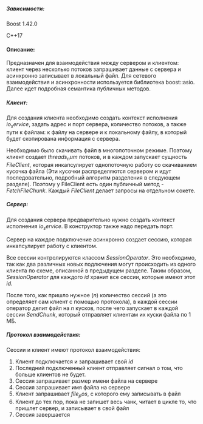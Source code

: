 ##### Зависимости:

Boost 1.42.0

C++17

#### Описание:

Предназначен для взаимодействия между сервером и клиентом: клиент через несколько потоков запрашивает данные с сервера и асинхронно записывает в локальный файл. Для сетевого взаимодействия и асинхронности используется библиотека boost::asio. Далее идет подробная семантика публичных методов.

##### Клиент:

Для создания клиента необходимо создать контекст исполнения $io_service$, задать адрес и порт сервера, количество потоков, а также пути к файлам: к файлу на сервере и к локальному файлу, в который будет скопирована информация с сервера.

Необходимо было скачивать файл в многопоточном режиме. Поэтому клиент создает $threads_num$ потоков, и в каждом запускает сущность $FileClient$, которая инкапсулирует однопоточную работу со скачиванием кусочка файла (Эти кусочки распределяются сервером и идут последовательно, подробный алгоритм разделения в следующем разделе). Поэтому у FileClient есть один публичный метод - $FetchFileChunk$. Каждый $FileClient$ делает запросы на отдельном сокете.

##### Сервер:

Для создания сервера предварительно нужно создать контекст исполнения $io_service$. В конструктор также надо передать порт. 

Сервер на каждое подключение асинхронно создает сессию, которая инкапсулирует работу с клиентом.

Все сессии контролируются классом $SessionOperator$. Это необходимо, так как два различных новых подлючения могут происходить из одного клиента по схеме, описанной в предыдущем разделе. Таким образом, $SessionOperator$ для каждого $id$ хранит все сессии, которые имеют этот $id$.

После того, как пришло нужное ($n$) количество сессий (а это определяет сам клиент с помощью протокола), в каждой сессии оператор делит файл на $n$ кусков, после чего запускает в каждой сессии $SendChunk$, который отправляет клиентам их куски файла по 1 МБ. 

##### Протокол взаимодействия:

Сессии и клиент имеют протокол взаимодействия:

1) Клиент подключается и запрашивает свой $id$
2) Последний подключенный клиент отправляет сигнал о том, что больше клиентов не будет.
3) Сессия запрашивает размер имени файла на сервере
4) Сессия запрашивает имя файла на сервере
5) Клиент запрашивает $file_pos$, с которого ему записывать в файл
6) Клиент до тех пор, пока не запишет весь чанк, читает в цикле то, что пришлет сервер, и записывает в свой файл
7) Сессия завершается